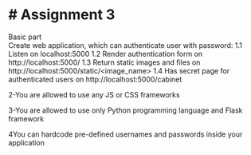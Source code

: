 
<h1># Assignment 3</h1>

Basic part
<br>
Create web application, which can authenticate user with password: 1.1 Listen on localhost:5000 1.2 Render authentication form on http://localhost:5000/ 1.3 Return static images and files on http://localhost:5000/static/<image_name> 1.4 Has secret page for authenticated users on http://localhost:5000/cabinet

2-You are allowed to use any JS or CSS frameworks

3-You are allowed to use only Python programming language and Flask framework

4You can hardcode pre-defined usernames and passwords inside your application
